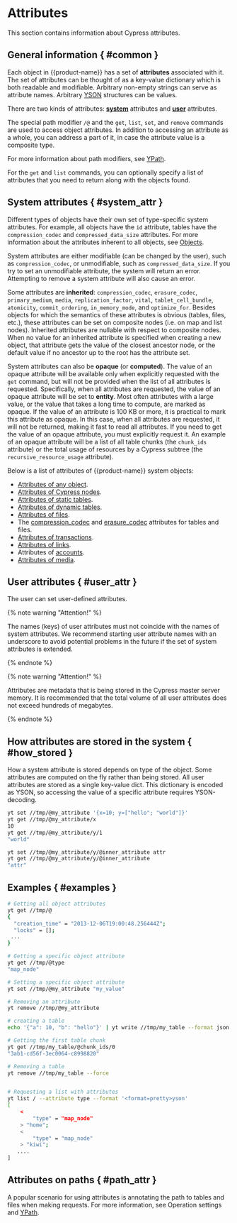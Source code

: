 # Attributes

This section contains information about Cypress attributes.

## General information { #common }

Each object in {{product-name}} has a set of **attributes** associated with it. The set of attributes can be thought of as a key-value dictionary which is both readable and modifiable. Arbitrary non-empty strings can serve as attribute names. Arbitrary [YSON](../../../user-guide/storage/yson.md) structures can be values.

There are two kinds of attributes: **[system](#system_attr)** attributes and **[user](#user_attr)** attributes.

The special path modifier `/@` and the `get`, `list`, `set`, and `remove` commands are used to access object attributes. In addition to accessing an attribute as a whole, you can address a part of it, in case the attribute value is a composite type.

For more information about path modifiers, see [YPath](../../../user-guide/storage/ypath.md).

For the `get` and `list` commands, you can optionally specify a list of attributes that you need to return along with the objects found.

## System attributes { #system_attr }

Different types of objects have their own set of type-specific system attributes. For example, all objects have the `id` attribute, tables have the `compression_codec` and `compressed_data_size` attributes. For more information about the attributes inherent to all objects, see [Objects](../../../user-guide/storage/objects.md).

System attributes are either modifiable (can be changed by the user), such as `compression_codec`, or unmodifiable, such as `compressed_data_size`. If you try to set an unmodifiable attribute, the system will return an error. Attempting to remove a system attribute will also cause an error.

Some attributes are **inherited**: `compression_codec`, `erasure_codec`, `primary_medium`, `media`, `replication_factor`, `vital`, `tablet_cell_bundle`, `atomicity`, `commit_ordering`, `in_memory_mode`, and `optimize_for`. Besides objects for which the semantics of these attributes is obvious (tables, files, etc.), these attributes can be set on composite nodes (i.e. on map and list nodes). Inherited attributes are nullable with respect to composite nodes.  When no value for an inherited attribute is specified when creating a new object, that attribute gets the value of the closest ancestor node, or the default value if no ancestor up to the root has the attribute set.

System attributes can also be **opaque** (or **computed**). The value of an opaque attribute will be available only when explicitly requested with the `get` command, but will not be provided when the list of all attributes is requested. Specifically, when all attributes are requested, the value of an opaque attribute will be set to **entity**. Most often attributes with a large value, or the value that takes a long time to compute, are marked as opaque. If the value of an attribute is 100 KB or more, it is practical to mark this attribute as opaque. In this case, when all attributes are requested, it will not be returned, making it fast to read all attributes. If you need to get the value of an opaque attribute, you must explicitly request it. An example of an opaque attribute will be a list of all table chunks (the `chunk_ids` attribute) or the total usage of resources by a Cypress subtree (the `recursive_resource_usage` attribute).

Below is a list of attributes of {{product-name}} system objects:

- [Attributes of any object](../../../user-guide/storage/objects.md#attributes).
- [Attributes of Cypress nodes](../../../user-guide/storage/cypress.md#attributes).
- [Attributes of static tables](../../../user-guide/storage/static-tables.md#attributes).
- [Attributes of dynamic tables](../../../user-guide/dynamic-tables/overview.md#attributes).
- [Attributes of files](../../../user-guide/storage/files.md#attributes).
- The [compression_codec](../../../user-guide/storage/compression.md#get_compression) and [erasure_codec](../../../user-guide/storage/replication.md#erasure) attributes for tables and files.
- [Attributes of transactions](../../../user-guide/storage/transactions.md#attributes).
- [Attributes of links](../../../user-guide/storage/links.md#attributes).
- Attributes of [accounts](../../../user-guide/storage/accounts.md#account_attributes).
- [Attributes of media](../../../user-guide/storage/media.md#atributy).

## User attributes { #user_attr }

The user can set user-defined attributes.

{% note warning "Attention!" %}

The names (keys) of user attributes must not coincide with the names of system attributes. We recommend starting user attribute names with an underscore to avoid potential problems in the future if the set of system attributes is extended.

{% endnote %}

{% note warning "Attention!" %}

Attributes are metadata that is being stored in the Cypress master server memory. It is recommended that the total volume of all user attributes does not exceed hundreds of megabytes.

{% endnote %}

## How attributes are stored in the system { #how_stored }

How a system attribute is stored depends on type of the object. Some attributes are computed on the fly rather than being stored. All user attributes are stored as a single key-value dict. This dictionary is encoded as YSON, so accessing the value of a specific attribute requires YSON-decoding.

```bash
yt set //tmp/@my_attribute '{x=10; y=["hello"; "world"]}'
yt get //tmp/@my_attribute/x
10
yt get //tmp/@my_attribute/y/1
"world"

yt set //tmp/@my_attribute/y/@inner_attribute attr
yt get //tmp/@my_attribute/y/@inner_attribute
"attr"
```

## Examples { #examples }

```bash
# Getting all object attributes
yt get //tmp/@
{
  "creation_time" = "2013-12-06T19:00:48.256444Z";
  "locks" = [];
 ...
}

# Getting a specific object attribute
yt get //tmp/@type
"map_node"

# Setting a specific object attribute
yt set //tmp/@my_attribute "my_value"

# Removing an attribute
yt remove //tmp/@my_attribute

# creating a table
echo '{"a": 10, "b": "hello"}' | yt write //tmp/my_table --format json

# Getting the first table chunk
yt get //tmp/my_table/@chunk_ids/0
"3ab1-cd56f-3ec0064-c8998820"

# Removing a table
yt remove //tmp/my_table --force


# Requesting a list with attributes
yt list / --attribute type --format '<format=pretty>yson'
[
    <
        "type" = "map_node"
    > "home";
    <
        "type" = "map_node"
    > "kiwi";
   ....
]
```

## Attributes on paths { #path_attr }

A popular scenario for using attributes is annotating the path to tables and files when making requests. For more information, see Operation settings and [YPath](../../../user-guide/storage/ypath.md#known_attributes).

